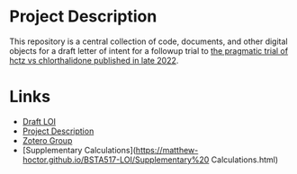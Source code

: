 # Project Description

This repository is a central collection of code, documents, and other digital objects for a draft letter of intent for a followup trial to [the pragmatic trial of hctz vs chlorthalidone published in late 2022](https://doi.org/10.1056/NEJMoa2212270).

# Links

 - [Draft LOI](https://docs.google.com/document/d/1pWTcpl5ub9u4wQGo-cTTUKbCM3WmbLlw8BZgAFogj44/view)
 - [Project Description](https://docs.google.com/document/d/1TAgGpqMyWlRm_AbTSdaZF8kRLOhVGuu62Wlxi77nrtQ/view)
 - [Zotero Group](https://www.zotero.org/groups/5153502/bsta_517_-_pragmatic_p3_htn_trial/library)
 - [Supplementary Calculations](https://matthew-hoctor.github.io/BSTA517-LOI/Supplementary%20 Calculations.html)